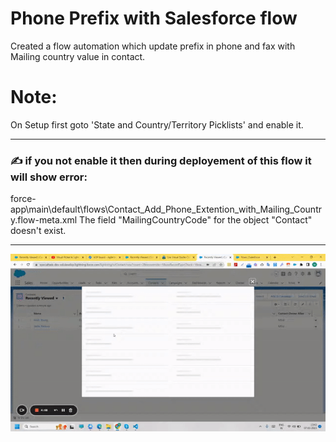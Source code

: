 # Phone Prefix with Salesforce flow
Created a flow automation which update prefix in phone and fax with Mailing country value in contact.

# Note:
On Setup first goto 'State and Country/Territory Picklists' and enable it.

---

### :writing_hand: if you not enable it then during deployement of this flow it will show error:
force-app\main\default\flows\Contact_Add_Phone_Extention_with_Mailing_Country.flow-meta.xml  The field "MailingCountryCode" for the object "Contact" doesn't exist.

---

<div id="header" align="center">
  <img src="Phone ext flow.gif" />
</div>

